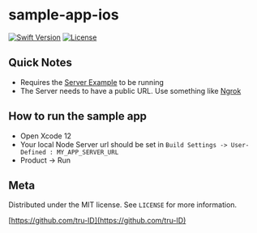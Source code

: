 # sample-app-ios

[![Swift Version][swift-image]][swift-url]
[![License][license-image]][license-url]

## Quick Notes

- Requires the [Server Example](https://github.com/tru-ID/server-example-node) to be running
- The Server needs to have a public URL. Use something like [Ngrok](https://ngrok.com/)

## How to run the sample app

- Open Xcode 12
- Your local Node Server url should be set in `Build Settings -> User-Defined : MY_APP_SERVER_URL`
- Product -> Run


## Meta

Distributed under the MIT license. See ``LICENSE`` for more information.

[https://github.com/tru-ID](https://github.com/tru-ID)

[swift-image]:https://img.shields.io/badge/swift-5.0-green.svg
[swift-url]: https://swift.org/
[license-image]: https://img.shields.io/badge/License-MIT-blue.svg
[license-url]: LICENSE
